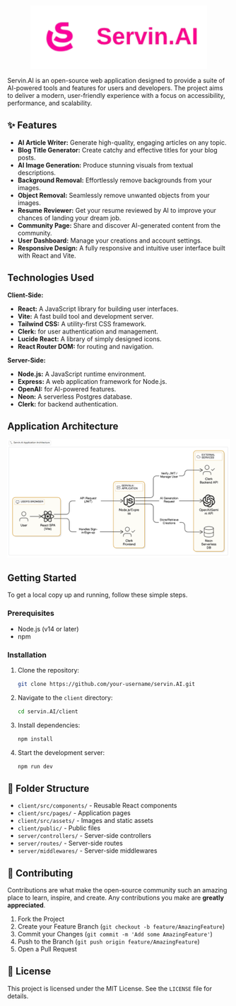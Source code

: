 

<p align="center">
<img src="client/src/assets/servinai_logo.png" alt="Servin.AI Logo" width="400" />
</p>

Servin.AI is an open-source web application designed to provide a suite of AI-powered tools and features for users and developers. The project aims to deliver a modern, user-friendly experience with a focus on accessibility, performance, and scalability.

## ✨ Features

  - **AI Article Writer:** Generate high-quality, engaging articles on any topic.
  - **Blog Title Generator:** Create catchy and effective titles for your blog posts.
  - **AI Image Generation:** Produce stunning visuals from textual descriptions.
  - **Background Removal:** Effortlessly remove backgrounds from your images.
  - **Object Removal:** Seamlessly remove unwanted objects from your images.
  - **Resume Reviewer:** Get your resume reviewed by AI to improve your chances of landing your dream job.
  - **Community Page:** Share and discover AI-generated content from the community.
  - **User Dashboard:** Manage your creations and account settings.
  - **Responsive Design:** A fully responsive and intuitive user interface built with React and Vite.

##  Technologies Used

**Client-Side:**

  - **React:** A JavaScript library for building user interfaces.
  - **Vite:** A fast build tool and development server.
  - **Tailwind CSS:** A utility-first CSS framework.
  - **Clerk:** for user authentication and management.
  - **Lucide React:** A library of simply designed icons.
  - **React Router DOM:** for routing and navigation.

**Server-Side:**

  - **Node.js:** A JavaScript runtime environment.
  - **Express:** A web application framework for Node.js.
  - **OpenAI:** for AI-powered features.
  - **Neon:** A serverless Postgres database.
  - **Clerk:** for backend authentication.

## Application Architecture 

<p align="center">
<img src="client/public/image.png" alt="architecture" width="600" />
</p>


##  Getting Started

To get a local copy up and running, follow these simple steps.

### Prerequisites

  - Node.js (v14 or later)
  - npm

### Installation

1.  Clone the repository:
    ```sh
    git clone https://github.com/your-username/servin.AI.git
    ```
2.  Navigate to the `client` directory:
    ```sh
    cd servin.AI/client
    ```
3.  Install dependencies:
    ```sh
    npm install
    ```
4.  Start the development server:
    ```sh
    npm run dev
    ```

## 📂 Folder Structure

  - `client/src/components/` - Reusable React components
  - `client/src/pages/` - Application pages
  - `client/src/assets/` - Images and static assets
  - `client/public/` - Public files
  - `server/controllers/` - Server-side controllers
  - `server/routes/` - Server-side routes
  - `server/middlewares/` - Server-side middlewares

## 🤝 Contributing

Contributions are what make the open-source community such an amazing place to learn, inspire, and create. Any contributions you make are **greatly appreciated**.

1.  Fork the Project
2.  Create your Feature Branch (`git checkout -b feature/AmazingFeature`)
3.  Commit your Changes (`git commit -m 'Add some AmazingFeature'`)
4.  Push to the Branch (`git push origin feature/AmazingFeature`)
5.  Open a Pull Request

## 📄 License

This project is licensed under the MIT License. See the `LICENSE` file for details.